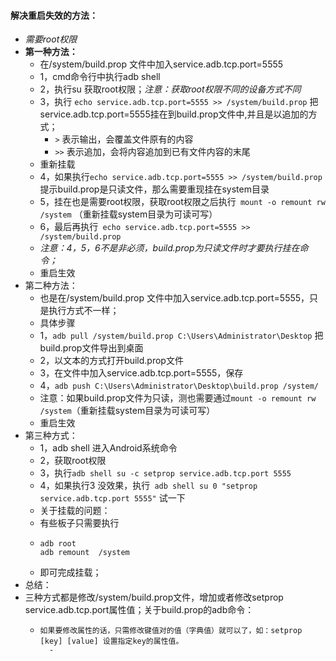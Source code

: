 #### 解决重启失效的方法：
- *需要root权限*
- **第一种方法：**
	- 在/system/build.prop 文件中加入service.adb.tcp.port=5555
	- 1，cmd命令行中执行adb shell
	- 2，执行su 获取root权限；*注意：获取root权限不同的设备方式不同*
	- 3，执行 `echo service.adb.tcp.port=5555 >> /system/build.prop` 把service.adb.tcp.port=5555挂在到build.prop文件中,并且是以追加的方式；
		- `>`  表示输出，会覆盖文件原有的内容
		- `>>` 表示追加，会将内容追加到已有文件内容的末尾
	- 重新挂载
	- 4，如果执行`echo service.adb.tcp.port=5555 >> /system/build.prop` 提示build.prop是只读文件，那么需要重现挂在system目录
	- 5，挂在也是需要root权限，获取root权限之后执行` mount -o remount rw /system` （重新挂载system目录为可读可写）
	- 6，最后再执行` echo service.adb.tcp.port=5555 >> /system/build.prop`
	- *注意：4，5，6不是非必须，build.prop为只读文件时才要执行挂在命令；*
	- 重启生效
- 第二种方法：
	- 也是在/system/build.prop 文件中加入service.adb.tcp.port=5555，只是执行方式不一样；
	- 具体步骤
	- 1，`adb pull /system/build.prop C:\Users\Administrator\Desktop` 把build.prop文件导出到桌面
	- 2，以文本的方式打开build.prop文件
	- 3，在文件中加入service.adb.tcp.port=5555，保存
	- 4，`adb push C:\Users\Administrator\Desktop\build.prop /system/`
	- 注意：如果build.prop文件为只读，测也需要通过`mount -o remount rw /system`（重新挂载system目录为可读可写）
	- 重启生效
- 第三种方式：
	- 1，adb shell 进入Android系统命令
	- 2，获取root权限
	- 3，执行`adb shell su -c setprop service.adb.tcp.port 5555`
	- 4，如果执行3 没效果，执行` adb shell su 0 "setprop service.adb.tcp.port 5555"` 试一下
	- 关于挂载的问题：
	- 有些板子只需要执行
	- ```
	  adb root
	  adb remount  /system
	  ```
	- 即可完成挂载；
- 总结：
- 三种方式都是修改/system/build.prop文件，增加或者修改setprop service.adb.tcp.port属性值；关于build.prop的adb命令：
	- `````` 
	  如果要修改属性的话，只需修改键值对的值（字典值）就可以了，如：setprop [key] [value] 设置指定key的属性值。
		-